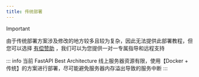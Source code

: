 ```yaml
---
title: 传统部署
---
```


> [!IMPORTANT]
> 由于传统部署方案涉及修改的地方较多且较为复杂，因此无法提供此部署教程，但您可以选择 [有偿赞助](../../sponsors.md#有偿赞助)
> ，我们可以为您提供一对一专属指导和远程支持

::: info
当前 FastAPI Best Architecture 线上服务器资源有限，使用【Docker + 传统】的方案进行部署，尽可能避免服务器内存溢出导致的服务中断
:::
